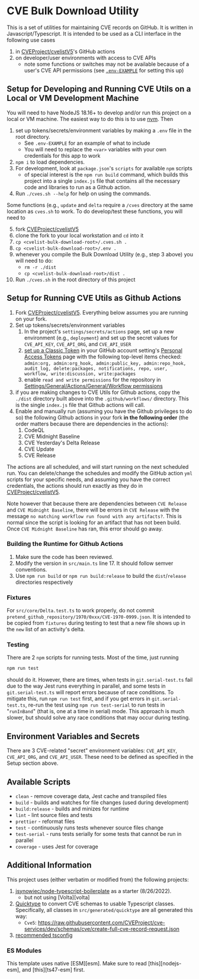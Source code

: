 # CVE Bulk Download Utility

This is a set of utilities for maintaining CVE records on GitHub. It is written in Javascript/Typescript. It is intended to be used as a CLI interface in the following use cases

1. in [CVEProject/cvelistV5](https://github.com/CVEProject/cvelistV5)'s GitHub actions
2. on developer/user environments with access to CVE APIs
   - note some functions or switches may not be available because of a user's CVE API permissions (see [`.env-EXAMPLE`](.env-EXAMPLE) for setting this up)

## Setup for Developing and Running CVE Utils on a Local or VM Development Machine 

You will need to have NodeJS 18.16+ to develop and/or run this project on a local or VM machine. The easiest way to do this is to use [nvm](https://github.com/nvm-sh/nvm).  Then

1. set up tokens/secrets/environment variables by making a `.env` file in the root directory.
   - See `.env-EXAMPLE` for an example of what to include
   - You will need to replace the `<var>` variables with your own credentials for this app to work
2. `npm i` to load dependencies.
3. For development, look at `package.json`'s `scripts` for available `npm` scripts
   - of special interest is the `npm run build` command, which builds this project into a single `index.js` file that contains all the necessary code and libraries to run as a Github action.
4. Run `./cves.sh --help` for help on using the commands.

Some functions (e.g., `update` and `delta` require a `/cves` directory at the same location as `cves.sh` to work.  To do develop/test these functions, you will need to

5. fork [CVEProject/cvelistV5](https://github.com/CVEProject/cvelistV5)
6. clone the fork to your local workstation and `cd` into it
7. `cp <cvelist-bulk-download-root>/.cves.sh .`
8. `cp <cvelist-bulk-download-root>/.env .`
9. whenever you compile the Bulk Download Utility (e.g., step 3 above) you will need to do:
   - `rm -r ./dist`
   - `cp <cvelist-bulk-download-root>/dist .`
10. Run `./cves.sh` in the root directory of this project 

## Setup for Running CVE Utils as Github Actions

1. Fork [CVEProject/cvelistV5](https://github.com/CVEProject/cvelistV5).  Everything below assumes you are running on your fork.
2. Set up tokens/secrets/environment variables
   1. In the project's `settings/secrets/actions` page, set up a new environment (e.g., `deployment`) and set up the secret values for `CVE_API_KEY`, `CVE_API_ORG`, and `CVE_API_USER` 
   2. [set up a Classic Token](https://docs.github.com/en/authentication/keeping-your-account-and-data-secure/creating-a-personal-access-token) in your GitHub account setting's [Personal Access Tokens](https://github.com/settings/tokens) page with the following top-level items checked:  `admin:org, admin:org_hook, admin:public_key, admin:repo_hook, audit_log, delete:packages, notifications, repo, user, workflow, write:discussion, write:packages`
   3. enable `read and write permissions` for the repository in [Settings/General/Actions/General/Workflow permissions](https://github.com/hkong/cvelistV5/settings/actions)
3. if you are making changes to CVE Utils for Github actions, copy the `./dist` directory built above into the `.github/workflows/` directory.  This is the single `index.js` file that Github actions will call.
4. Enable and manually run (assuming you have the Github privileges to do so) the following Github actions in your fork **in the following order** (the order matters because there are dependencies in the actions):
   1. CodeQL
   2. CVE Midnight Baseline
   3. CVE Yesterday's Delta Release
   4. CVE Update
   5. CVE Release

The actions are all scheduled, and will start running on the next scheduled run.  You can delete/change the schedules and modify the GitHub action `yml` scripts for your specific needs, and assuming you have the correct credentials, the actions should run exactly as they do in [CVEProject/cvelistV5](https://github.com/CVEProject/cvelistV5).

Note however that because there are dependencies between `CVE Release` and `CVE Midnight Baseline`, there will be errors in `CVE Release` with the message `no matching workflow run found with any artifacts?`.  This is normal since the script is looking for an artifact that has not been build.  Once `CVE Midnight Baseline` has ran, this error should go away.

### Building the Runtime for Github Actions

1. Make sure the code has been reviewed.
2. Modify the version in `src/main.ts` line 17. It should follow semver conventions.
3. Use `npm run build` or `npm run build:release` to build the `dist`/`release` directories respectively

### Fixtures

For `src/core/Delta.test.ts` to work properly, do not commit `pretend_github_repository/1970/0xxx/CVE-1970-0999.json`. It is intended to be copied from `fixtures` during testing to test that a new file shows up in the `new` list of an activity's delta.

### Testing

There are 2 `npm` scripts for running tests. Most of the time, just running

```bash
npm run test
```

should do it. However, there are times, when tests in `git.serial-test.ts` fail due to the way Jest runs everything in parallel, and some tests in `git.serial-test.ts` will report errors because of race conditions. To mitigate this, run `npm run test` first, and if you get errors in `git.serial-test.ts`, re-run the test using `npm run test-serial` to run tests in "`runInBand`" (that is, one at a time in serial) mode. This approach is much slower, but should solve any race conditions that may occur during testing.

## Environment Variables and Secrets

There are 3 CVE-related "secret" environment variables: `CVE_API_KEY`, `CVE_API_ORG`, and `CVE_API_USER`. These need to be defined as specified in the Setup section above.


## Available Scripts

- `clean` - remove coverage data, Jest cache and transpiled files
- `build` - builds and watches for file changes (used during development)
- `build:release` - builds and minizes for runtime
- `lint` - lint source files and tests
- `prettier` - reformat files
- `test` - continuously runs tests whenever source files change
- `test-serial` - runs tests serially for some tests that cannot be run in parallel
- `coverage` - uses Jest for coverage

## Additional Information

This project uses (either verbatim or modified from) the following projects:

1. [jsynowiec/node-typescript-boilerplate](https://github.com/jsynowiec/node-typescript-boilerplate) as a starter (8/26/2022).
   - but not using [Volta][volta]
2. [Quicktype](https://quicktype.io/) to convert CVE schemas to usable Typescript classes. Specifically, all classes in `src/generated/quicktype` are all generated this way:
   - `Cve5`: https://raw.githubusercontent.com/CVEProject/cve-services/dev/schemas/cve/create-full-cve-record-request.json
3. [recommended tsconfig](https://github.com/tsconfig/bases#centralized-recommendations-for-tsconfig-bases)

### ES Modules

This template uses native [ESM][esm]. Make sure to read [this][nodejs-esm], and [this][ts47-esm] first.
